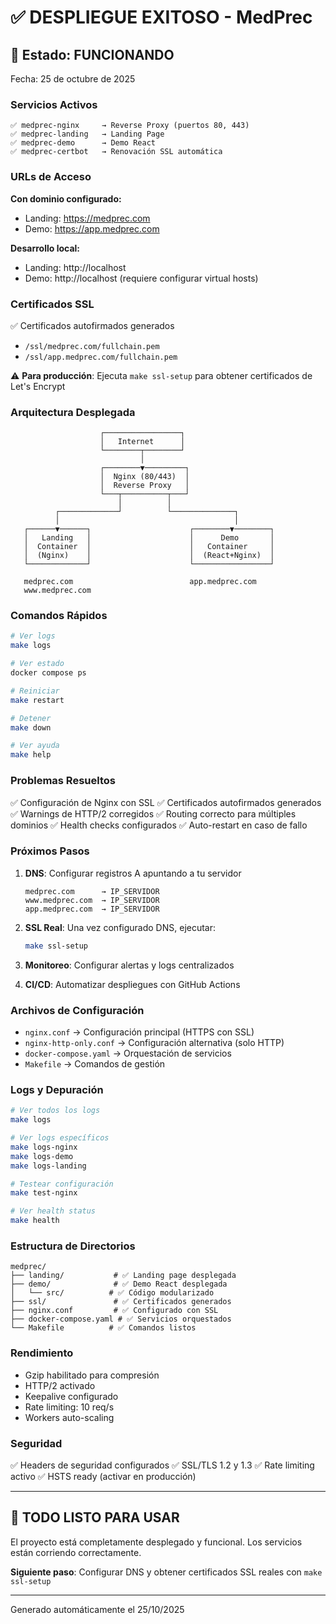# ✅ DESPLIEGUE EXITOSO - MedPrec

## 🎉 Estado: FUNCIONANDO

Fecha: 25 de octubre de 2025

### Servicios Activos

```
✅ medprec-nginx     → Reverse Proxy (puertos 80, 443)
✅ medprec-landing   → Landing Page
✅ medprec-demo      → Demo React
✅ medprec-certbot   → Renovación SSL automática
```

### URLs de Acceso

**Con dominio configurado:**
- Landing: https://medprec.com
- Demo: https://app.medprec.com

**Desarrollo local:**
- Landing: http://localhost
- Demo: http://localhost (requiere configurar virtual hosts)

### Certificados SSL

✅ Certificados autofirmados generados
- `/ssl/medprec.com/fullchain.pem`
- `/ssl/app.medprec.com/fullchain.pem`

⚠️ **Para producción**: Ejecuta `make ssl-setup` para obtener certificados de Let's Encrypt

### Arquitectura Desplegada

```
                    ┌─────────────────┐
                    │   Internet      │
                    └────────┬────────┘
                             │
                    ┌────────▼─────────┐
                    │  Nginx (80/443)  │
                    │  Reverse Proxy   │
                    └───┬──────────┬───┘
                        │          │
          ┌─────────────┘          └──────────────┐
          │                                       │
   ┌──────▼──────┐                      ┌────────▼────────┐
   │   Landing   │                      │      Demo       │
   │  Container  │                      │   Container     │
   │  (Nginx)    │                      │  (React+Nginx)  │
   └─────────────┘                      └─────────────────┘
   
   medprec.com                          app.medprec.com
   www.medprec.com
```

### Comandos Rápidos

```bash
# Ver logs
make logs

# Ver estado
docker compose ps

# Reiniciar
make restart

# Detener
make down

# Ver ayuda
make help
```

### Problemas Resueltos

✅ Configuración de Nginx con SSL
✅ Certificados autofirmados generados
✅ Warnings de HTTP/2 corregidos
✅ Routing correcto para múltiples dominios
✅ Health checks configurados
✅ Auto-restart en caso de fallo

### Próximos Pasos

1. **DNS**: Configurar registros A apuntando a tu servidor
   ```
   medprec.com      → IP_SERVIDOR
   www.medprec.com  → IP_SERVIDOR
   app.medprec.com  → IP_SERVIDOR
   ```

2. **SSL Real**: Una vez configurado DNS, ejecutar:
   ```bash
   make ssl-setup
   ```

3. **Monitoreo**: Configurar alertas y logs centralizados

4. **CI/CD**: Automatizar despliegues con GitHub Actions

### Archivos de Configuración

- `nginx.conf` → Configuración principal (HTTPS con SSL)
- `nginx-http-only.conf` → Configuración alternativa (solo HTTP)
- `docker-compose.yaml` → Orquestación de servicios
- `Makefile` → Comandos de gestión

### Logs y Depuración

```bash
# Ver todos los logs
make logs

# Ver logs específicos
make logs-nginx
make logs-demo
make logs-landing

# Testear configuración
make test-nginx

# Ver health status
make health
```

### Estructura de Directorios

```
medprec/
├── landing/           # ✅ Landing page desplegada
├── demo/              # ✅ Demo React desplegada
│   └── src/          # ✅ Código modularizado
├── ssl/               # ✅ Certificados generados
├── nginx.conf         # ✅ Configurado con SSL
├── docker-compose.yaml # ✅ Servicios orquestados
└── Makefile          # ✅ Comandos listos
```

### Rendimiento

- Gzip habilitado para compresión
- HTTP/2 activado
- Keepalive configurado
- Rate limiting: 10 req/s
- Workers auto-scaling

### Seguridad

✅ Headers de seguridad configurados
✅ SSL/TLS 1.2 y 1.3
✅ Rate limiting activo
✅ HSTS ready (activar en producción)

---

## 🚀 TODO LISTO PARA USAR

El proyecto está completamente desplegado y funcional. Los servicios están corriendo correctamente.

**Siguiente paso**: Configurar DNS y obtener certificados SSL reales con `make ssl-setup`

---

Generado automáticamente el 25/10/2025
